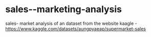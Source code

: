 # sales--marketing-analysis
sales- market analysis of an dataset from the website kaagle -https://www.kaggle.com/datasets/aungpyaeap/supermarket-sales
